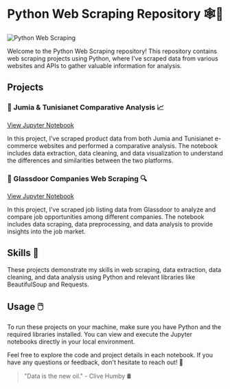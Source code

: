 <h1 align='center'> Python Web Scraping Repository 🕸️🐍</h1>

![Python Web Scraping](https://example.com/web_scraping_logo.png)

Welcome to the Python Web Scraping repository! This repository contains web scraping projects using Python, where I've scraped data from various websites and APIs to gather valuable information for analysis.

## Projects

### 🛒 Jumia & Tunisianet Comparative Analysis 📈

[View Jupyter Notebook](https://github.com/Saifmechi/Python-Web-Scraping/blob/main/jumia%26tunisianet%20(2).ipynb)

In this project, I've scraped product data from both Jumia and Tunisianet e-commerce websites and performed a comparative analysis. The notebook includes data extraction, data cleaning, and data visualization to understand the differences and similarities between the two platforms.

### 💼 Glassdoor Companies Web Scraping 🔍

[View Jupyter Notebook](https://github.com/Saifmechi/Python-Web-Scraping/blob/main/glassdoor-web-scraping.xpynb)

In this project, I've scraped job listing data from Glassdoor to analyze and compare job opportunities among different companies. The notebook includes data scraping, data preprocessing, and data analysis to provide insights into the job market.

## Skills 🔧

These projects demonstrate my skills in web scraping, data extraction, data cleaning, and data analysis using Python and relevant libraries like BeautifulSoup and Requests.

## Usage 🖱️

To run these projects on your machine, make sure you have Python and the required libraries installed. You can view and execute the Jupyter notebooks directly in your local environment.

Feel free to explore the code and project details in each notebook. If you have any questions or feedback, don't hesitate to reach out! 💬

> "Data is the new oil." - Clive Humby 🛢️

